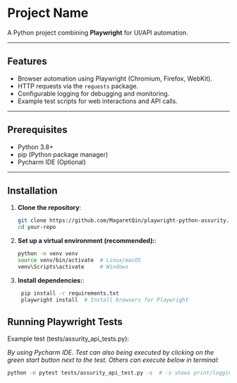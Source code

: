 # Project Name

A Python project combining **Playwright** for UI/API automation.

---

## Features
- Browser automation using Playwright (Chromium, Firefox, WebKit).
- HTTP requests via the `requests` package.
- Configurable logging for debugging and monitoring.
- Example test scripts for web interactions and API calls.

---

## Prerequisites
- Python 3.8+
- pip (Python package manager)
- Pycharm IDE (Optional)

---

## Installation

1. **Clone the repository**:
   ```bash
   git clone https://github.com/MagaretQin/playwright-python-assurity.git
   cd your-repo
   
2. **Set up a virtual environment (recommended):**:
   ```bash
   python -m venv venv
   source venv/bin/activate  # Linux/macOS
   venv\Scripts\activate     # Windows
   
3. **Install dependencies:**:
   ```bash
    pip install -r requirements.txt
    playwright install  # Install browsers for Playwright
   
## Running Playwright Tests

Example test (tests/assurity_api_tests.py):

*By using Pycharm IDE. Test can also being executed by clicking on the green start button next to the test. Others can execute below in terminal:*
   ```bash
   python -m pytest tests/assurity_api_test.py -s  # -s shows print/logging output